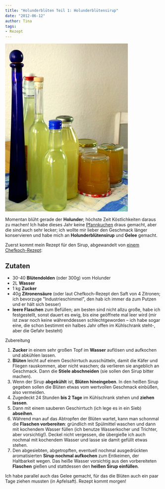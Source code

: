 ```yaml
---
title: "Holunderblüten Teil 1: Holunderblütensirup"
date: "2012-06-12" 
author: Tina
tags:
- Rezept
---
```


![HolunderblÃ¼ten als Sirup und Gelee](images/imgp9076.jpg)

Momentan blüht gerade der **Holunder**; höchste Zeit Köstlichkeiten daraus zu machen! Ich habe dieses Jahr keine [Pfannkuchen](http://www.chefkoch.de/rezepte/1145281220874263/Holunderblueten.html) draus gemacht, aber die sind auch sehr lecker; ich wollte mir lieber den Geschmack länger konservieren und habe mich an **Holunderblütensirup** und **Gelee** gemacht.

Zuerst kommt mein Rezept für den Sirup, abgewandelt von [einem Chefkoch-Rezept](http://www.chefkoch.de/rezepte/78421030023093/Holunderblueten-Sirup.html):

## Zutaten

- 30-40 **Blütendolden** (oder 300g) vom Holunder
- 2L **Wasser**
- 1 kg **Zucker**
- 40g **Zitronensäure** (oder laut Chefkoch-Rezept den Saft von 4 Zitronen; ich bevorzuge "Industrieschimmel", den hab ich immer da zum Putzen und er hält sich besser)
- **leere Flaschen** zum Befüllen; am besten sind nicht allzu große, habe ich festgestellt, sonst dauert es ewig, bis eine geöffnete mal leer wird (mir ist zwar noch keine währenddessen schlechtgeworden – ich habe sogar eine, die schon bestimmt ein halbes Jahr offen im Kühlschrank steht-, aber die Gefahr besteht)

Zubereitung

1. **Zucker** in einem sehr großen Topf im **Wasser** auflösen und aufkochen und abkühlen lassen.
2. **Blüten** leicht auf einem Geschirrtuch ausschütteln, damit die Käfer und Fliegen rauskommen, aber nicht waschen; da verlieren sie angeblich an Geschmack. Dann die **Stiele abschneiden** (sie sollen den Sirup bitter machen).
3. Wenn der Sirup **abgekühlt** ist, **Blüten hineingeben**. In den heißen Sirup gegeben sollen die Blüten etwas vom wertvollen Geschmack einbüßen, also vermeiden.
4. Zugedeckt 24 Stunden **bis 2 Tage** im Kühlschrank stehen und **ziehen lassen**.
5. Dann mit einem sauberen Geschirrtuch (ich lege es in ein Sieb) **abseihen**.
6. Während man auf das Abtropfen der Blüten wartet, kann man schonmal die **Flaschen vorbereiten**: gründlich mit Spülmittel waschen und dann mit kochendem Wasser füllen (ich benutze Wasserkocher und Trichter, aber vorsichtig!). Deckel nicht vergessen, die übergieße ich auch nochmal mit kochendem Wasser und lasse sie damit gefüllt etwas stehen.
7. Den abgesiebten, abgetropften, eventuell nochmal ausgedrückten aromatisierten **Sirup nochmal aufkochen** zum Entkeimen, der Haltbarkeit wegen. Das heiße Wasser vorsichtig aus den vorbereiteten **Flaschen** gießen und stattdessen den **heißen Sirup einfüllen**.

Ich habe parallel auch das Gelee gemacht, für das die Blüten auch ein paar Tage ziehen mussten (in Apfelsaft). Rezept kommt morgen!
